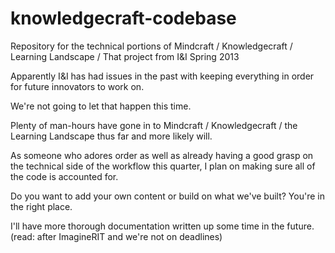 knowledgecraft-codebase
=======================

Repository for the technical portions of Mindcraft / Knowledgecraft / Learning Landscape / That project from I&amp;I Spring 2013

Apparently I&I has had issues in the past with keeping everything in order for future innovators to work on.

We're not going to let that happen this time.

Plenty of man-hours have gone in to Mindcraft / Knowledgecraft / the Learning Landscape thus far and more likely will.

As someone who adores order as well as already having a good grasp on the technical side of the workflow this quarter, I plan on making sure all of the code is accounted for.

Do you want to add your own content or build on what we've built? You're in the right place.

I'll have more thorough documentation written up some time in the future. (read: after ImagineRIT and we're not on deadlines)
